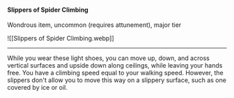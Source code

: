 #### Slippers of Spider Climbing

Wondrous item, uncommon (requires attunement), major tier

![[Slippers of Spider Climbing.webp]]

---

While you wear these light shoes, you can move up, down, and across vertical surfaces and upside down along ceilings, while leaving your hands free. You have a climbing speed equal to your walking speed. However, the slippers don't allow you to move this way on a slippery surface, such as one covered by ice or oil.